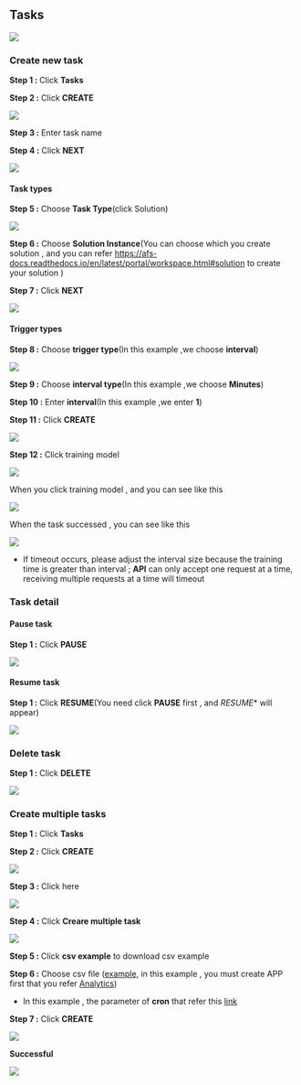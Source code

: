 ## Tasks

![](../_static/images/portal/tasks/default.png)

### Create new task

**Step 1 :** Click **Tasks**

**Step 2 :** Click **CREATE**

![](../_static/images/portal/tasks/task.png)

**Step 3 :** Enter task name

**Step 4 :** Click **NEXT**

![](../_static/images/portal/tasks/task_name.png)

#### Task types

**Step 5 :** Choose **Task Type**(click Solution)

![](../_static/images/portal/tasks/task_type.png)

**Step 6 :** Choose **Solution Instance**(You can choose which you create solution , and you can refer https://afs-docs.readthedocs.io/en/latest/portal/workspace.html#solution to create your solution )

**Step 7 :** Click **NEXT**

![](../_static/images/portal/tasks/task_solution.png)

#### Trigger types

**Step 8 :** Choose **trigger type**(In this example ,we choose **interval**)

![](../_static/images/portal/tasks/task_trigger_1.png)

**Step 9 :** Choose **interval type**(In this example ,we choose **Minutes**)

**Step 10 :** Enter **interval**(In this example ,we enter **1**)

**Step 11 :** Click **CREATE**

![](../_static/images/portal/tasks/task_trigger_2.png)



**Step 12 :** Click training model

![](../_static/images/portal/tasks/task_create_success.png)

When you click training model , and you can see like this

![](../_static/images/portal/tasks/goto_task.png)

When the task successed , you can see like this

![](../_static/images/portal/tasks/task_run_successful.png)

* If timeout occurs, please adjust the interval size because the training time is greater than interval ; **API** can only accept one request at a time, receiving multiple requests at a time will timeout

### Task detail

#### Pause task
**Step 1 :** Click **PAUSE**

![](../_static/images/portal/tasks/task_pause.png)

#### Resume task

**Step 1 :** Click **RESUME**(You need click **PAUSE** first , and *RESUME** 
will appear)

![](../_static/images/portal/tasks/task_resume.png)


### Delete task

**Step 1 :** Click **DELETE**

![](../_static/images/portal/tasks/task_delete.png)


### Create multiple tasks

**Step 1 :** Click **Tasks**

**Step 2 :** Click **CREATE**

![](../_static/images/portal/tasks/task.png)

**Step 3 :** Click here

![](../_static/images/portal/tasks/multitask_create_1.png)

**Step 4 :** Click **Creare multiple task**

![](../_static/images/portal/tasks/multitask_create_2.png)

**Step 5 :** Click **csv example** to download csv example

**Step 6 :** Choose csv file ([example](https://github.com/chenjr0719/AFS-docs/blob/master/docs/_static/images/portal/tasks/multiple_task_example.csv), in this example , you must create APP first that you refer [Analytics](https://afs-docs.readthedocs.io/en/latest/portal/workspace.html#analytics))

* In this example , the parameter of **cron** that refer this [link](http://www.adminschoice.com/crontab-quick-reference) 

**Step 7 :** Click **CREATE**

![](../_static/images/portal/tasks/multitask_create_3.png)

**Successful**

![](../_static/images/portal/tasks/multitask_successful.png)










